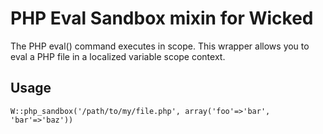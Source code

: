 # PHP Eval Sandbox mixin for Wicked

The PHP eval() command executes in scope. This wrapper allows you to eval a PHP file in a localized variable scope context.

## Usage

    W::php_sandbox('/path/to/my/file.php', array('foo'=>'bar', 'bar'=>'baz'))